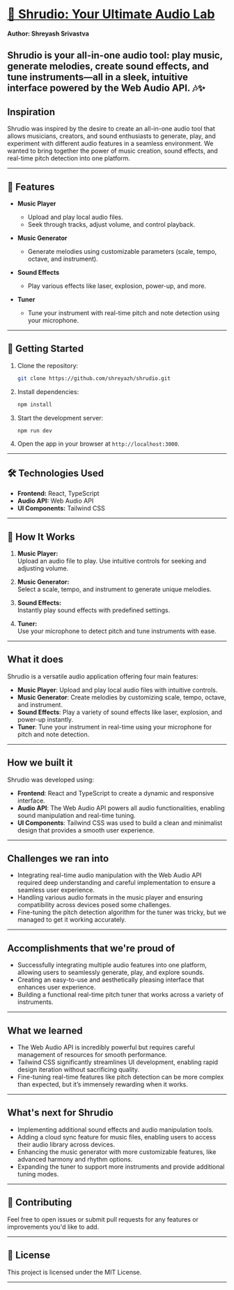# [🎵 Shrudio: Your Ultimate Audio Lab](https://shrudio-by-shreyash.vercel.app/)

**Author: Shreyash Srivastva**

## Shrudio is your all-in-one audio tool: play music, generate melodies, create sound effects, and tune instruments—all in a sleek, intuitive interface powered by the Web Audio API. 🎶✨ 

## Inspiration
Shrudio was inspired by the desire to create an all-in-one audio tool that allows musicians, creators, and sound enthusiasts to generate, play, and experiment with different audio features in a seamless environment. We wanted to bring together the power of music creation, sound effects, and real-time pitch detection into one platform.

---

## 🌟 Features  
- **Music Player**  
  - Upload and play local audio files.  
  - Seek through tracks, adjust volume, and control playback.  

- **Music Generator**  
  - Generate melodies using customizable parameters (scale, tempo, octave, and instrument).  

- **Sound Effects**  
  - Play various effects like laser, explosion, power-up, and more.  

- **Tuner**  
  - Tune your instrument with real-time pitch and note detection using your microphone.  

---

## 🚀 Getting Started  

1. Clone the repository:  
   ```bash  
   git clone https://github.com/shreyazh/shrudio.git  
   ```  

2. Install dependencies:  
   ```bash  
   npm install  
   ```  

3. Start the development server:  
   ```bash  
   npm run dev  
   ```  

4. Open the app in your browser at `http://localhost:3000`.  

---

## 🛠️ Technologies Used  

- **Frontend:** React, TypeScript  
- **Audio API:** Web Audio API  
- **UI Components:** Tailwind CSS  

---

## 🎤 How It Works  

1. **Music Player:**  
   Upload an audio file to play. Use intuitive controls for seeking and adjusting volume.  

2. **Music Generator:**  
   Select a scale, tempo, and instrument to generate unique melodies.  

3. **Sound Effects:**  
   Instantly play sound effects with predefined settings.  

4. **Tuner:**  
   Use your microphone to detect pitch and tune instruments with ease.

---

## What it does
Shrudio is a versatile audio application offering four main features:
- **Music Player**: Upload and play local audio files with intuitive controls.
- **Music Generator**: Create melodies by customizing scale, tempo, octave, and instrument.
- **Sound Effects**: Play a variety of sound effects like laser, explosion, and power-up instantly.
- **Tuner**: Tune your instrument in real-time using your microphone for pitch and note detection.

---

## How we built it
Shrudio was developed using:
- **Frontend**: React and TypeScript to create a dynamic and responsive interface.
- **Audio API**: The Web Audio API powers all audio functionalities, enabling sound manipulation and real-time tuning.
- **UI Components**: Tailwind CSS was used to build a clean and minimalist design that provides a smooth user experience.

---

## Challenges we ran into
- Integrating real-time audio manipulation with the Web Audio API required deep understanding and careful implementation to ensure a seamless user experience.
- Handling various audio formats in the music player and ensuring compatibility across devices posed some challenges.
- Fine-tuning the pitch detection algorithm for the tuner was tricky, but we managed to get it working accurately.

---

## Accomplishments that we're proud of
- Successfully integrating multiple audio features into one platform, allowing users to seamlessly generate, play, and explore sounds.
- Creating an easy-to-use and aesthetically pleasing interface that enhances user experience.
- Building a functional real-time pitch tuner that works across a variety of instruments.

---

## What we learned
- The Web Audio API is incredibly powerful but requires careful management of resources for smooth performance.
- Tailwind CSS significantly streamlines UI development, enabling rapid design iteration without sacrificing quality.
- Fine-tuning real-time features like pitch detection can be more complex than expected, but it’s immensely rewarding when it works.

---

## What's next for Shrudio
- Implementing additional sound effects and audio manipulation tools.
- Adding a cloud sync feature for music files, enabling users to access their audio library across devices.
- Enhancing the music generator with more customizable features, like advanced harmony and rhythm options.
- Expanding the tuner to support more instruments and provide additional tuning modes.

---

## 🤝 Contributing  

Feel free to open issues or submit pull requests for any features or improvements you'd like to add.  

---

## 📄 License  

This project is licensed under the MIT License.  

---
